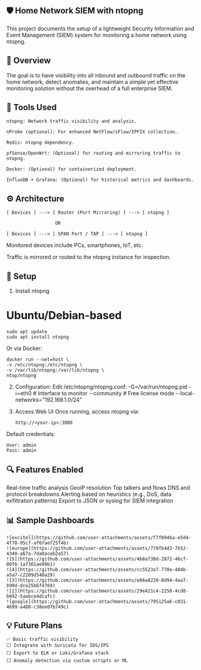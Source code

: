 ## 🛡️ Home Network SIEM with ntopng
This project documents the setup of a lightweight Security Information and Event Management (SIEM) system for monitoring a home network using ntopng.

## 📌 Overview
The goal is to have visibility into all inbound and outbound traffic on the home network, detect anomalies, and maintain a simple yet effective monitoring solution without the overhead of a full enterprise SIEM.

## 🔧 Tools Used
    ntopng: Network traffic visibility and analysis.

    nProbe (optional): For enhanced NetFlow/sFlow/IPFIX collection.

    Redis: ntopng dependency.

    pfSense/OpenWrt: (Optional) for routing and mirroring traffic to ntopng.

    Docker: (Optional) for containerized deployment.

    InfluxDB + Grafana: (Optional) for historical metrics and dashboards.

## ⚙️ Architecture

    [ Devices ] ---> [ Router (Port Mirroring) ] ---> [ ntopng ]
                                                    
                      OR

    [ Devices ] ---> [ SPAN Port / TAP ] ---> [ ntopng ]
Monitored devices include PCs, smartphones, IoT, etc.

Traffic is mirrored or routed to the ntopng instance for inspection.

## 🚀 Setup
1. Install ntopng

# Ubuntu/Debian-based
    sudo apt update
    sudo apt install ntopng
Or via Docker:

    docker run --net=host \
    -v /etc/ntopng:/etc/ntopng \
    -v /var/lib/ntopng:/var/lib/ntopng \
    ntop/ntopng
2. Configuration:
    Edit /etc/ntopng/ntopng.conf:
    -G=/var/run/ntopng.pid
    -i=eth0            # Interface to monitor
    --community        # Free license mode
    --local-networks="192.168.1.0/24"
   
4. Access Web UI
Once running, access ntopng via:

       http://<your-ip>:3000
Default credentials:

    User: admin
    Pass: admin

## 🔍 Features Enabled
  
  Real-time traffic analysis
  GeoIP resolution
  Top talkers and flows
  DNS and protocol breakdowns
  Alerting based on heuristics (e.g., DoS, data exfiltration patterns)
  Export to JSON or syslog for SIEM integration

## 📊 Sample Dashboards

    ![excitel](https://github.com/user-attachments/assets/f7f0946a-e5d4-4f70-95cf-af6faef25f4b)
    ![europe](https://github.com/user-attachments/assets/778fb4d3-7b52-4340-a67a-7da0aceb2a57)
    ![5](https://github.com/user-attachments/assets/4b8a730d-2872-46cf-80fb-1a7361ae99b1)
    ![4](https://github.com/user-attachments/assets/cc5523a7-778e-484b-a5a7-c2209d548a29)
    ![3](https://github.com/user-attachments/assets/e86a8220-0d94-4aa7-b99d-dce25b6f4769)
    ![2](https://github.com/user-attachments/assets/29e421c4-2250-4cd8-b692-5aabce4dcafc)
    ![google](https://github.com/user-attachments/assets/795125a6-c031-4699-a480-c38ee07b749c)


## 💡 Future Plans
    ✅ Basic traffic visibility
    ⬜ Integrate with Suricata for IDS/IPS
    ⬜ Export to ELK or Loki/Grafana stack
    ⬜ Anomaly detection via custom scripts or ML
